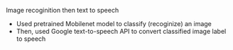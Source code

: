 Image recoginition then text to speech

- Used pretrained Mobilenet model to classify (recoginize) an image
- Then, used Google text-to-speech API to convert classified image label to speech
